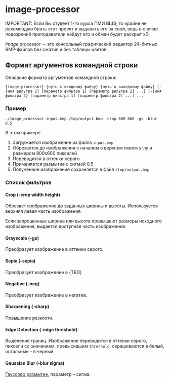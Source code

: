 # image-processor

IMPORTANT: Если Вы студент 1-го курса ПМИ ВШЭ, то крайне не рекомендую брать этот проект и выдавать его за свой,
ведь в случае подозрений преподаватели найдут его и обман будет раскрыт xD

*Image processor* -- это консольный графический редактор 24-битных BMP-файлов без сжатия и без таблицы цветов.

## Формат аргументов командной строки

Описание формата аргументов командной строки:

`{image_processor} {путь к входному файлу} {путь к выходному файлу}
[-{имя фильтра 1} [параметр фильтра 1] [параметр фильтра 2] ...]
[-{имя фильтра 2} [параметр фильтра 1] [параметр фильтра 2] ...] ...`

### Пример
`./image_processor input.bmp /tmp/output.bmp -crop 800 600 -gs -blur 0.5`

В этом примере
1. Загружается изображение из файла `input.bmp`
2. Обрезается до изображения с началом в верхнем левом углу и размером 800х600 пикселей
3. Переводится в оттенки серого
4. Применяется размытие с сигмой 0.5
5. Полученное изображение сохраняется в файл `/tmp/output.bmp`


### Список фильтров

#### Crop (-crop width height)
Обрезает изображение до заданных ширины и высоты. Используется верхняя левая часть изображения.

Если запрошенные ширина или высота превышают размеры исходного изображения, выдается доступная часть изображения.

#### Grayscale (-gs)
Преобразует изображение в оттенки серого.

#### Sepia (-sepia)
Преобразует изображение в {TBD}

#### Negative (-neg)
Преобразует изображение в негатив.


#### Sharpening (-sharp)
Повышение резкости.

#### Edge Detection (-edge threshold)
Выделение границ. Изображение переводится в оттенки серого, 
пиксели со значением, превысившим `threshold`, окрашиваются в белый, остальные – в черный.

#### Gaussian Blur (-blur sigma)
[Гауссово размытие](https://ru.wikipedia.org/wiki/Размытие_по_Гауссу),
параметр – сигма.



